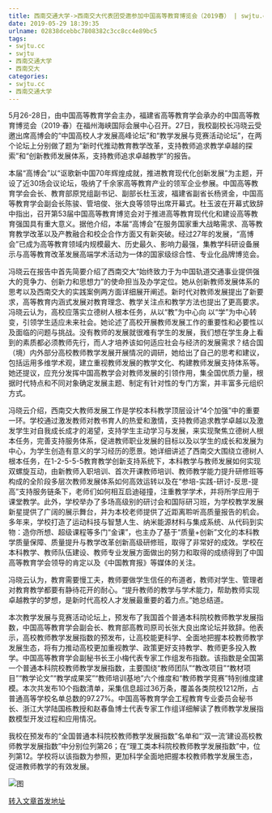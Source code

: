 ```yaml
---
title: 西南交通大学->西南交大代表团受邀参加中国高等教育博览会（2019春） | swjtu.cc
date: 2019-05-29 18:39:35
urlname: 02838dcebbc7808382c3cc8cc4e89bc5
tags: 
- swjtu.cc
- swjtu
- 西南交通大学
- 西南交大
categories:
- swjtu.cc
- 西南交通大学
---
```



5月26-28日，由中国高等教育学会主办，福建省高等教育学会承办的中国高等教育博览会（2019·春）在福州海峡国际会展中心召开。27日，我校副校长冯晓云受邀出席高博会的“中国高校人才发展高峰论坛”和“教学发展与竞赛活动论坛”，在两个论坛上分别做了题为“新时代推动教育教学改革，支持教师追求教学卓越的探索”和“创新教师发展体系，支持教师追求卓越教学”的报告。

本届“高博会”以“讴歌新中国70年辉煌成就，推进教育现代化创新发展”为主题，开设了近30场会议论坛，吸纳了千余家高等教育产业的领军企业参展。中国高等教育学会会长、教育部原党组副书记、副部长杜玉波，福建省副省长杨贤金，中国高等教育学会副会长陈骏、管培俊、张大良等领导出席开幕式。杜玉波在开幕式致辞中指出，召开第53届中国高等教育博览会对于推进高等教育现代化和建设高等教育强国具有重大意义。据他介绍，本届“高博会”在服务国家重大战略需求、高等教育教学改革以及产教融合和校企合作方面又有新突破。经过27年的发展，“高博会”已成为高等教育领域内规模最大、历史最久、影响力最强，集教学科研设备展示与高等教育改革发展高端学术活动为一体的国家级综合性、专业化品牌博览会。

冯晓云在报告中首先简要介绍了西南交大“始终致力于为中国轨道交通事业提供强大的竞争力、创新力和思想力”的使命担当及办学定位。她从创新教师发展体系的思考以及西南交大的实践案例两方面详细展开阐述。新时代对教师发展提出了新要求，高等教育内涵式发展对教育理念、教学关注点和教学方法也提出了更高要求。冯晓云认为，高校应落实立德树人根本任务，从以“教”为中心向 以“学”为中心转变，引领学生适应未来社会。她论述了高校开展教师发展工作的重要性和必要性以及面临的问题与挑战。没有教师的发展就很难有学生的发展，我们想在学生身上看到的素质都必须教师先行，而人才培养该如何适应社会与经济的发展需求？结合国（境）内外部分高校教师教学发展开展情况的调研，她给出了自己的思考和建议，包括运用多维学术观，建立重视教师发展的教学文化、构建教师发展支持体系等。她还提议，应充分发挥中国高教学会对教师发展的引领作用，集全国优质力量，根据时代特点和不同对象确定发展主题、制定有针对性的专门方案，并丰富多元组织方式。

冯晓云介绍，西南交大教师发展工作是学校本科教学顶层设计“4个加强”中的重要一环。学校通过激发教师对教书育人的热爱和激情，支持教师追求教学卓越以及激发学生对自我成长成才的渴望，支持学生主动学习与发展，来实现聚焦立德树人根本任务，完善支持服务体系，促进教师职业发展的目标以及以学生的成长和发展为中心，为学生创造有意义的学习经历的愿景。她详细讲述了西南交大围绕立德树人根本任务，在1-2-5-5-5教育教学创新支持系统下，本科教学与教师发展如何实现双螺旋互动，由新教师入职培训、首次开课教师培训、教师教学能力提升研修班等构成的全阶段多层次教师发展体系如何高效运转以及在“参培-实践-研讨-反思-提高”支持服务链条下，老师们如何相互启迪碰撞，注重教学学术，并将所学应用于课堂教学。此外，学校举办了多场高级别的研讨会和国际研习班，为学校教学发展新星提供了广阔的展示舞台，并为本校老师提供了近距离聆听高质量报告的机会。多年来，学校打造了运动科技与智慧人生、纳米能源材料与集成系统、从代码到实物：造你所想、超级课程等多门“金课”，也主办了基于“质量+创新”文化的本科教学质量保障、质量提升与教学改革创新高级研修班，取得了非常好的成效。学校在本科教学、教师队伍建设、教师专业发展方面做出的努力和取得的成绩得到了中国高等教育学会领导的肯定以及《中国教育报》等媒体的关注。

冯晓云认为，教育需要慢工夫，教师要做学生信任的布道者，教师对学生、管理者对教育教学都要有静待花开的耐心。“提升教师的教学与学术能力，帮助教师实现卓越教学的梦想，是新时代高校人才发展最重要的着力点。”她总结道。

本次教学发展与竞赛活动论坛上，预发布了我国首个普通本科院校教师教学发展指数，中国高等教育学会副会长、教育部高教司原司长张大良出席论坛并致辞。他表示，高校教师教学发展指数的预发布，让高校能更科学、全面地把握本校教师教学发展生态，将有力推动高校更加重视教学、政策更好支持教学、教师更多投入教学。中国高等教育学会副秘书长王小梅代表专家工作组发布指数。该指数是全国第一个普通本科院校教师教学发展指数，主要围绕“教师团队”“教改项目”“教材项目”“教学论文”“教学成果奖”“教师培训基地”六个维度和“教师教学竞赛”特别维度建模。本次共发布10个指数清单，采集信息超过36万条，覆盖各类院校1212所，占普通高等学校名单总数的97.27%。中国高等教育学会工程教育专业委员会秘书长、浙江大学陆国栋教授和赵春鱼博士代表专家工作组详细解读了教师教学发展指数模型开发过程和应用情况。

我校在预发布的“全国普通本科院校教师教学发展指数”名单和“‘双一流’建设高校教师教学发展指数”中分别位列第26；在“理工类本科院校教师教学发展指数”中，位列第12。学校将以该指数为参照，更加科学全面地把握本校教师教学发展生态，促进教师教学的有效发展。



![图](https://news.swjtu.edu.cn/upload/201905/29/201905291509489138.jpg)

[转入文章首发地址](https://news.swjtu.edu.cn/shownews-18451.shtml)